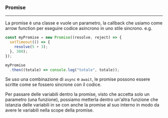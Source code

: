 ### Promise
---
La promise è una classe e vuole un parametro, la callback che usiamo come arrow function per eseguire codice asincrono in uno stile sincrono.
e.g.

```js
const myPromise = new Promise((resolve, reject) => {
  setTimeout(() => {
    resolve(5 + 3);
  }, 300);
});

myPromise
  .then((totale) => console.log("totale", totale));
```

Se uso una combinazione di `async` e `await`, le promise possono essere scritte come se fossero sincrone con il codice.

Per passare delle variabili dentro la promise, visto che accetta solo un parametro (una funzione), possiamo metterla dentro un'altra funzione che istanzia delle variabili in se con anche la promise al suo interno in modo da avere le variabili nella scope della promise.
